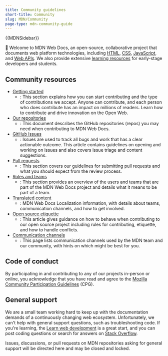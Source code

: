 ```yaml
---
title: Community guidelines
short-title: Community
slug: MDN/Community
page-type: mdn-community-guide
---
```


{{MDNSidebar}}

👋 Welcome to MDN Web Docs, an open-source, collaborative project that documents web platform technologies, including [HTML](/en-US/docs/Web/HTML), [CSS](/en-US/docs/Web/CSS), [JavaScript](/en-US/docs/Web/JavaScript), and [Web APIs](/en-US/docs/Web/API).
We also provide extensive [learning resources](/en-US/docs/Learn) for early-stage developers and students.

## Community resources

- [Getting started](/en-US/docs/MDN/Community/Getting_started)
  - : This section explains how you can start contributing and the type of contributions we accept.
    Anyone can contribute, and each person who does contribute has an impact on millions of readers.
    Learn how to contribute and drive innovation on the Open Web.
- [Our repositories](/en-US/docs/MDN/Community/Our_repositories)
  - : This document describes the GitHub repositories (repos) you may need when contributing to MDN Web Docs.
- [GitHub Issues](/en-US/docs/MDN/Community/Issues)
  - : Issues are used to track all bugs and work that has a clear actionable outcome.
    This article contains guidelines on opening and working on issues and also covers issue triage and content suggestions.
- [Pull requests](/en-US/docs/MDN/Community/Pull_requests)
  - : This section covers our guidelines for submitting pull requests and what you should expect from the review process.
- [Roles and teams](/en-US/docs/MDN/Community/Roles_teams)
  - : This section provides an overview of the users and teams that are part of the MDN Web Docs project and details what it means to be part of a team.
- [Translated content](MDN/Community/Translated_content)
  - : MDN Web Docs Localization information, with details about teams, communication channels, and how to get involved.
- [Open source etiquette](/en-US/docs/MDN/Community/Open_source_etiquette)
  - : This article gives guidance on how to behave when contributing to our open source project including rules for contributing, etiquette, and how to handle conflicts.
- [Communication channels](/en-US/docs/MDN/Community/Communication_channels)
  - : This page lists communication channels used by the MDN team and our community, with hints on which might be best for you.

## Code of conduct

By participating in and contributing to any of our projects in-person or online, you acknowledge that you have read and agree to the [Mozilla Community Participation Guidelines](https://github.com/mdn/mdn-community/blob/main/CODE_OF_CONDUCT.md) (CPG).

## General support

We are a small team working hard to keep up with the documentation demands of a continuously changing web ecosystem.
Unfortunately, we can't help with general support questions, such as troubleshooting code.
If you're learning, the [Learn web development](/en-US/docs/Learn) is a great start, and you can post coding questions or search for answers on [Stack Overflow](https://stackoverflow.com/questions/).

Issues, discussions, or pull requests on MDN repositories asking for general support will be directed here and may be closed and locked.
